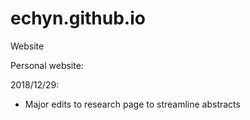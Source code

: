 # echyn.github.io
Website

Personal website:

2018/12/29: 

- Major edits to research page to streamline abstracts
